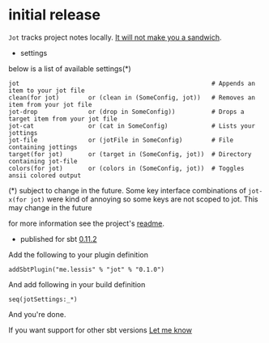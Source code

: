 # initial release

`Jot` tracks project notes locally. [It will not make you a sandwich](http://www.screenr.com/SKQs).

- settings

below is a list of available settings(*)

    jot                                                     # Appends an item to your jot file
    clean(for jot)        or (clean in (SomeConfig, jot))   # Removes an item from your jot file
    jot-drop              or (drop in SomeConfig))          # Drops a target item from your jot file
    jot-cat               or (cat in SomeConfig)            # Lists your jottings
    jot-file              or (jotFile in SomeConfig)        # File containing jottings
    target(for jot)       or (target in (SomeConfig, jot))  # Directory containing jot-file
    colors(for jot)       or (colors in (SomeConfig, jot))  # Toggles ansii colored output

(*) subject to change in the future. Some key interface combinations of `jot-x(for jot)` were kind of annoying so some keys are not
scoped to jot. This may change in the future

for more information see the project's [readme][rm].

- published for sbt [0.11.2][sbt112]

Add the following to your plugin definition

    addSbtPlugin("me.lessis" % "jot" % "0.1.0")

And add following in your build definition

    seq(jotSettings:_*)
    
And you're done.

If you want support for other sbt versions [Let me know][issues]

[bp]: https://github.com/harrah/xsbt/wiki/Plugins-Best-Practices
[rm]: https://github.com/softprops/jot#readme
[sbt112]: http://typesafe.artifactoryonline.com/typesafe/ivy-releases/org.scala-tools.sbt/sbt-launch/0.11.2/sbt-launch.jar
[issues]: https://github.com/softprops/jot/issues
